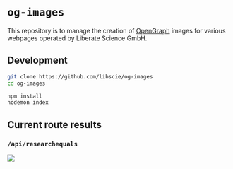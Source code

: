 # `og-images`

This repository is to manage the creation of [OpenGraph](https://ogp.me/) images for various webpages operated by Liberate Science GmbH.

## Development

```sh
git clone https://github.com/libscie/og-images
cd og-images

npm install
nodemon index
```

## Current route results

### `/api/researchequals`

![](https://og-images.herokuapp.com/api/researchequals)